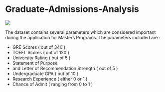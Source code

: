 # Graduate-Admissions-Analysis

![](https://www.stoodnt.com/blog/wp-content/uploads/2019/12/how-to-get-into-ivy-league-colleges-ms.jpg)

The dataset contains several parameters which are considered important during the application for Masters Programs.
The parameters included are :

* GRE Scores ( out of 340 )
* TOEFL Scores ( out of 120 )
* University Rating ( out of 5 )
* Statement of Purpose 
* and Letter of Recommendation Strength ( out of 5 )
* Undergraduate GPA ( out of 10 )
* Research Experience ( either 0 or 1 )
* Chance of Admit ( ranging from 0 to 1 )
